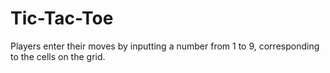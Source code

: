 # Tic-Tac-Toe
Players enter their moves by inputting a number from 1 to 9, corresponding to the cells on the grid.
